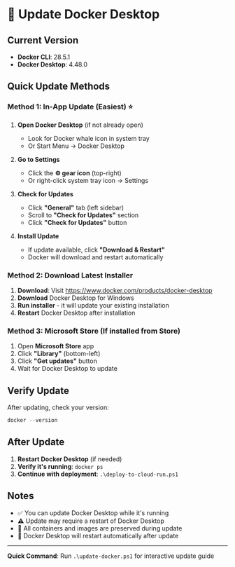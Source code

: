 # 🐳 Update Docker Desktop

## Current Version
- **Docker CLI**: 28.5.1
- **Docker Desktop**: 4.48.0

## Quick Update Methods

### Method 1: In-App Update (Easiest) ⭐

1. **Open Docker Desktop** (if not already open)
   - Look for Docker whale icon in system tray
   - Or Start Menu → Docker Desktop

2. **Go to Settings**
   - Click the **⚙️ gear icon** (top-right)
   - Or right-click system tray icon → Settings

3. **Check for Updates**
   - Click **"General"** tab (left sidebar)
   - Scroll to **"Check for Updates"** section
   - Click **"Check for Updates"** button

4. **Install Update**
   - If update available, click **"Download & Restart"**
   - Docker will download and restart automatically

### Method 2: Download Latest Installer

1. **Download**: Visit https://www.docker.com/products/docker-desktop
2. **Download** Docker Desktop for Windows
3. **Run installer** - it will update your existing installation
4. **Restart** Docker Desktop after installation

### Method 3: Microsoft Store (If installed from Store)

1. Open **Microsoft Store** app
2. Click **"Library"** (bottom-left)
3. Click **"Get updates"** button
4. Wait for Docker Desktop to update

## Verify Update

After updating, check your version:

```powershell
docker --version
```

## After Update

1. **Restart Docker Desktop** (if needed)
2. **Verify it's running**: `docker ps`
3. **Continue with deployment**: `.\deploy-to-cloud-run.ps1`

## Notes

- ✅ You can update Docker Desktop while it's running
- ⚠️ Update may require a restart of Docker Desktop
- 💾 All containers and images are preserved during update
- 🔄 Docker Desktop will restart automatically after update

---

**Quick Command**: Run `.\update-docker.ps1` for interactive update guide

